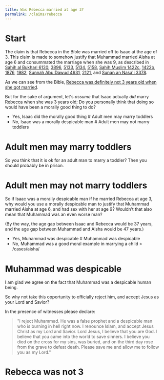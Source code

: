 ```yaml
---
title: Was Rebecca married at age 3?
permalink: /claims/rebecca
---
```


# Start

The claim is that Rebecca in the Bible was married off to Isaac at the age of 3. This claim is made to somehow justify that Muhammad married Aisha at age 6 and consummated the marriage when she was 9, as described in [Sahih al Bukhari 6130](https://sunnah.com/bukhari:6130), [3896](https://sunnah.com/bukhari:3896), [5133](https://sunnah.com/bukhari:5133), [5134](https://sunnah.com/bukhari:5134), [5158](https://sunnah.com/bukhari:5158), [Sahih Muslim 1422c](https://sunnah.com/muslim:1422c), [1422b](https://sunnah.com/muslim:1422b), [1876](https://sunnah.com/ibnmajah:1876), [1982](https://sunnah.com/ibnmajah:1982), [Sunnah Abu Dawud 4931](https://sunnah.com/abudawud:4931), [2121](https://sunnah.com/abudawud:2121), and [Sunan an Nasa'i 3378](https://sunnah.com/nasai:3378).

As we can see from the Bible, [Rebecca was definitely not 3 years old when she got married](#rebecca-was-not-3).

But for the sake of argument, let's *assume* that Isaac actually *did* marry Rebecca when she was 3 years old; Do you personally think that doing so would have been a morally good thing to do?

- Yes, Isaac did the morally good thing # Adult men may marry toddlers
- No, Isaac was a morally despicable man # Adult men may not marry toddlers


# Adult men may marry toddlers

So you think that it is ok for an adult man to marry a toddler? Then you should probably be in prison.

# Adult men may not marry toddlers

So if Isaac was a morally despicable man if he married Rebecca at age 3, why would you use a morally despicable man to justify that Muhammad married Aisha at age 6, and had sex with her at age 9? Wouldn’t that also mean that Muhammad was an even worse man?

(By the way, the age gap between Isaac and Rebecca would be 37 years, and the age gap between Muhammad and Aisha would be 47 years.)

- Yes, Muhammad was despicable # Muhammad was despicable
- No, Muhammad was a good moral example in marrying a child > /cases/aisha/ 


# Muhammad was despicable

I am glad we agree on the fact that Muhammad was a despicable human being. 

So why not take this opportunity to officially reject him, and accept Jesus as your Lord and Savior?

In the presence of witnesses please declare:

> "I reject Muhammad. He was a false prophet and a despicable man who is burning in hell right now. I renounce Islam, and accept Jesus Christ as my Lord and Savior. Lord Jesus, I believe that you are God. I believe that you came into the world to save sinners. I believe you died on the cross for my sins, was buried, and on the third day rose from the grave to defeat death. Please save me and allow me to follow you as my Lord."



# Rebecca was not 3